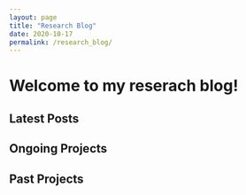 ```yaml
---
layout: page
title: "Research Blog"
date: 2020-10-17
permalink: /research_blog/
---
```


# Welcome to my reserach blog!

## Latest Posts

## Ongoing Projects

## Past Projects


